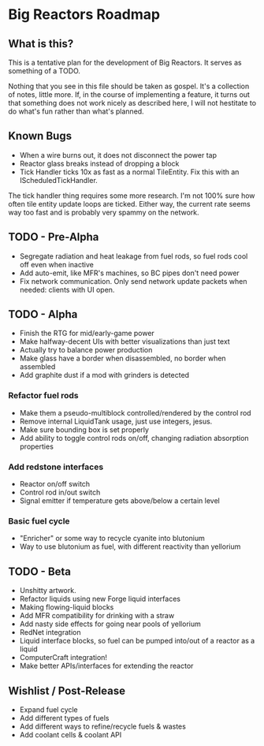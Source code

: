 Big Reactors Roadmap
====================

What is this?
-------------

This is a tentative plan for the development of Big Reactors. It serves as something of a TODO.

Nothing that you see in this file should be taken as gospel. It's a collection of notes, little more. If, in the course of implementing a feature, it turns out that something does not work nicely as described here, I will not hestitate to do what's fun rather than what's planned.

Known Bugs
----------
- When a wire burns out, it does not disconnect the power tap
- Reactor glass breaks instead of dropping a block
- Tick Handler ticks 10x as fast as a normal TileEntity. Fix this with an IScheduledTickHandler.

The tick handler thing requires some more research. I'm not 100% sure how often tile entity update loops are ticked. Either way, the current rate seems way too fast and is probably very spammy on the network.

TODO - Pre-Alpha
----------------

- Segregate radiation and heat leakage from fuel rods, so fuel rods cool off even when inactive
- Add auto-emit, like MFR's machines, so BC pipes don't need power
- Fix network communication. Only send network update packets when needed: clients with UI open.

TODO - Alpha
------------
- Finish the RTG for mid/early-game power
- Make halfway-decent UIs with better visualizations than just text
- Actually try to balance power production
- Make glass have a border when disassembled, no border when assembled
- Add graphite dust if a mod with grinders is detected

### Refactor fuel rods
- Make them a pseudo-multiblock controlled/rendered by the control rod
- Remove internal LiquidTank usage, just use integers, jesus.
- Make sure bounding box is set properly
- Add ability to toggle control rods on/off, changing radiation absorption properties

### Add redstone interfaces
- Reactor on/off switch
- Control rod in/out switch
- Signal emitter if temperature gets above/below a certain level

### Basic fuel cycle
- "Enricher" or some way to recycle cyanite into blutonium
- Way to use blutonium as fuel, with different reactivity than yellorium

TODO - Beta
-----------
- Unshitty artwork.
- Refactor liquids using new Forge liquid interfaces
- Making flowing-liquid blocks
 - Add MFR compatibility for drinking with a straw
 - Add nasty side effects for going near pools of yellorium
- RedNet integration
- Liquid interface blocks, so fuel can be pumped into/out of a reactor as a liquid
- ComputerCraft integration!
- Make better APIs/interfaces for extending the reactor

Wishlist / Post-Release
-----------------------

- Expand fuel cycle
 - Add different types of fuels
 - Add different ways to refine/recycle fuels & wastes
- Add coolant cells & coolant API
